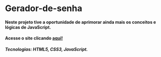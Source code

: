 # Gerador-de-senha

#### Neste projeto tive a oportunidade de aprimorar ainda mais os conceitos e lógicas de JavaScript.

#### Acesse o site clicando [aqui!](gerador-de-senha-7c95d7.netlify.app)

##### Tecnologias: HTML5, CSS3, JavaScript.
